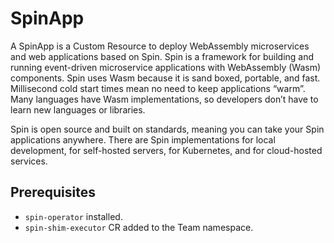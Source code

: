 # SpinApp

A SpinApp is a Custom Resource to deploy WebAssembly microservices and web applications based on Spin. Spin is a framework for building and running event-driven microservice applications with WebAssembly (Wasm) components. Spin uses Wasm because it is sand boxed, portable, and fast. Millisecond cold start times mean no need to keep applications “warm”. Many languages have Wasm implementations, so developers don’t have to learn new languages or libraries.

Spin is open source and built on standards, meaning you can take your Spin applications anywhere. There are Spin implementations for local development, for self-hosted servers, for Kubernetes, and for cloud-hosted services.

## Prerequisites

- `spin-operator` installed.
- `spin-shim-executor` CR added to the Team namespace.